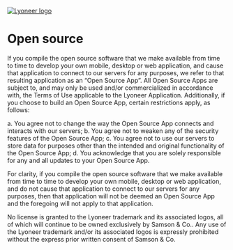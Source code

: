 [![Lyoneer logo](https://github.com/lyoneer/lyoneer/blob/master/assets/header.png?raw=true)](https:/lyoneer.com/about/)

# Open source

If you compile the open source software that we make available from time to time to develop your own mobile, desktop or web application, and cause that application to connect to our servers for any purposes, we refer to that resulting application as an “Open Source App”.  All Open Source Apps are subject to, and may only be used and/or commercialized in accordance with, the Terms of Use applicable to the Lyoneer Application.  Additionally, if you choose to build an Open Source App, certain restrictions apply, as follows:

a. You agree not to change the way the Open Source App connects and interacts with our servers; b. You agree not to weaken any of the security features of the Open Source App; c. You agree not to use our servers to store data for purposes other than the intended and original functionality of the Open Source App; d. You acknowledge that you are solely responsible for any and all updates to your Open Source App. 

For clarity, if you compile the open source software that we make available from time to time to develop your own mobile, desktop or web application, and do not cause that application to connect to our servers for any purposes, then that application will not be deemed an Open Source App and the foregoing will not apply to that application.

No license is granted to the Lyoneer trademark and its associated logos, all of which will continue to be owned exclusively by Samson & Co.. Any use of the Lyoneer trademark and/or its associated logos is expressly prohibited without the express prior written consent of Samson & Co.

